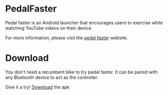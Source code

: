 # PedalFaster
Pedal faster is an Android launcher that encourages users to exercise while watching YouTube videos on their device.

For more information, please visit the [pedal faster](https://sites.google.com/view/pedalfaster) website.

# Download
You don't need a recumbent bike to try pedal faster.  It can be paired with any Bluetooth device to act as the controller.

Give it a try!  [Download](https://github.com/themichaelscott/pedalfaster/raw/master/release/app-release.apk) the apk
